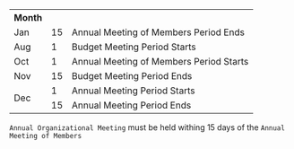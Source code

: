 <table>
    <tr>
        <th>Month</th>
        <th></th>
        <th></th>
    </tr>
    <tr>
        <td>Jan</td>
        <td>15</td>
        <td>Annual Meeting of Members Period Ends</td>
    </tr>
    <tr>
        <td>Aug</td>
        <td>1</td>
        <td>Budget Meeting Period Starts</td>
    </tr>
    <tr>
        <td>Oct</td>
        <td>1</td>
        <td>Annual Meeting of Members Period Starts</td>
    </tr>
    <tr>
        <td>Nov</td>
        <td>15</td>
        <td>Budget Meeting Period Ends</td>
    </tr>
    <tr>
        <td rowspan="2">Dec</td>
        <td>1</td>
        <td>Annual Meeting Period Starts</td>
    </tr>
    <tr>
        <td>15</td>
        <td>Annual Meeting Period Ends</td>
    </tr>
</table>

`Annual Organizational Meeting` must be held withing 15 days of the `Annual Meeting of Members `